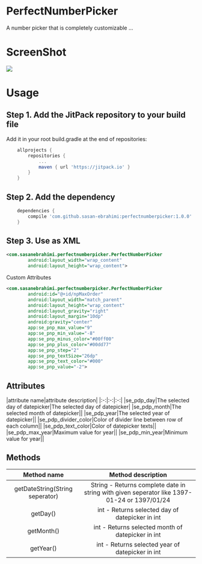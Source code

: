 # PerfectNumberPicker

A number picker that is completely customizable ...

# ScreenShot

![](http://s9.picofile.com/file/8311417518/SEPersianDatePicker.png)

# Usage

## Step 1. Add the JitPack repository to your build file
Add it in your root build.gradle at the end of repositories:

```gradle
	allprojects {
		repositories {
			...
			maven { url 'https://jitpack.io' }
		}
	}
```
## Step 2. Add the dependency

```gradle
	dependencies {
		compile 'com.github.sasan-ebrahimi:perfectnumberpicker:1.0.0'
	}
```

## Step 3. Use as XML

```xml
<com.sasanebrahimi.perfectnumberpicker.PerfectNumberPicker
        android:layout_width="wrap_content"
        android:layout_height="wrap_content">
```

Custom Attributes

```xml
<com.sasanebrahimi.perfectnumberpicker.PerfectNumberPicker
        android:id="@+id/npMaxOrder"
        android:layout_width="match_parent"
        android:layout_height="wrap_content"
        android:layout_gravity="right"
        android:layout_margin="10dp"
        android:gravity="center"
        app:se_pnp_max_value="9"
        app:se_pnp_min_value="-8"
        app:se_pnp_minus_color="#00ff00"
        app:se_pnp_plus_color="#00dd77"
        app:se_pnp_step="2"
        app:se_pnp_textSize="26dp"
        app:se_pnp_text_color="#000"
        app:se_pnp_value="-2">
```

## Attributes

|attribute name|attribute description|
|:-:|:-:|:-:|
|se_pdp_day|The selected day of datepicker|The selected day of datepicker|
|se_pdp_month|The selected month of datepicker||
|se_pdp_year|The selected year of datepicker||
|se_pdp_divider_color|Color of divider line between row of each column||
|se_pdp_text_color|Color of datepicker texts||
|se_pdp_max_year|Maximum value for year||
|se_pdp_min_year|Minimum value for year||

## Methods

|Method name|Method description|
|:-:|:-:|
|getDateString(String seperator)|String - Returns complete date in string with given seperator like 1397-01-24 or 1397/01/24|
|getDay()|int - Returns selected day of datepicker in int|
|getMonth()|int - Returns selected month of datepicker in int|
|getYear()|int - Returns selected year of datepicker in int|
